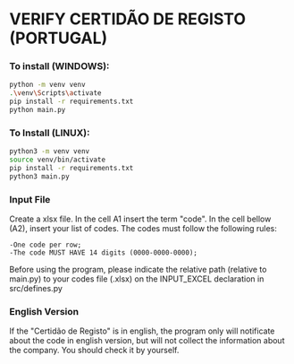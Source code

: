 # VERIFY CERTIDÃO DE REGISTO (PORTUGAL)

### To install (WINDOWS):

```bash
python -m venv venv
.\venv\Scripts\activate
pip install -r requirements.txt
python main.py
```

### To Install (LINUX):

```bash
python3 -m venv venv
source venv/bin/activate
pip install -r requirements.txt
python3 main.py
```

### Input File
Create a xlsx file. In the cell A1 insert the term "code". In the cell bellow (A2), insert your list of codes.
The codes must follow the following rules:

    -One code per row;
    -The code MUST HAVE 14 digits (0000-0000-0000);

Before using the program, please indicate the relative path (relative to main.py) to your codes file (.xlsx) on the INPUT_EXCEL declaration in src/defines.py

### English Version
If the "Certidão de Registo" is in english, the program only will notificate about the code in english version, but will not collect the information about the company. You should check it by yourself.
